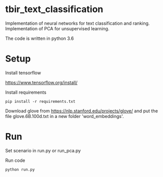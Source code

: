# tbir_text_classification

Implementation of neural networks for text classification and ranking.
Implementation of PCA for unsupervised learning.

The code is written in python 3.6

# Setup 
Install tensorflow

https://www.tensorflow.org/install/

Install requirements

```
pip install -r requirements.txt
```

Download glove from https://nlp.stanford.edu/projects/glove/ and put the file glove.6B.100d.txt in a new folder 'word_embeddings'.


# Run

Set scenario in run.py or run_pca.py

Run code

```
python run.py
```
